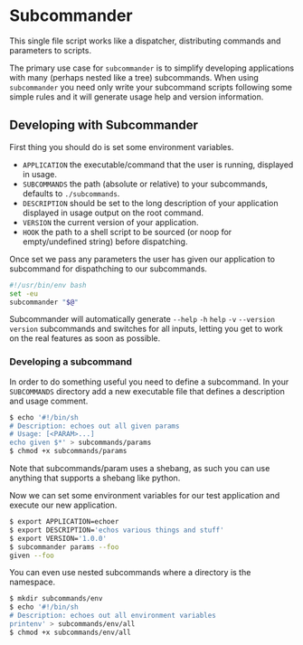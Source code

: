 # Subcommander

This single file script works like a dispatcher, distributing commands and parameters to scripts.

The primary use case for `subcommander` is to simplify developing applications with many (perhaps nested like a tree) subcommands. When using `subcommander` you need only write your subcommand scripts following some simple rules and it will generate usage help and version information.

## Developing with Subcommander

First thing you should do is set some environment variables.

- `APPLICATION` the executable/command that the user is running, displayed in usage.
- `SUBCOMMANDS` the path (absolute or relative) to your subcommands, defaults to `./subcommands`.
- `DESCRIPTION` should be set to the long description of your application displayed in usage output on the root command.
- `VERSION` the current version of your application.
- `HOOK` the path to a shell script to be sourced (or noop for empty/undefined string) before dispatching.

Once set we pass any parameters the user has given our application to subcommand for dispathching to our subcommands.

```bash
#!/usr/bin/env bash
set -eu
subcommander "$@"
```

Subcommander will automatically generate `--help` `-h` `help` `-v` `--version` `version` subcommands and switches for all inputs, letting you get to work on the real features as soon as possible.

### Developing a subcommand

In order to do something useful you need to define a subcommand. In your `SUBCOMMANDS` directory add a new executable file that defines a description and usage comment.

```bash
$ echo '#!/bin/sh
# Description: echoes out all given params
# Usage: [<PARAM>...]
echo given $*' > subcommands/params
$ chmod +x subcommands/params
```

Note that subcommands/param uses a shebang, as such you can use anything that supports a shebang like python.

Now we can set some environment variables for our test application and execute our new application.

```bash
$ export APPLICATION=echoer
$ export DESCRIPTION='echos various things and stuff'
$ export VERSION='1.0.0'
$ subcommander params --foo
given --foo
```

You can even use nested subcommands where a directory is the namespace.

```bash
$ mkdir subcommands/env
$ echo '#!/bin/sh
# Description: echoes out all environment variables
printenv' > subcommands/env/all
$ chmod +x subcommands/env/all
```
